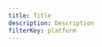 ```yaml
---
title: Title
description: Description
filterKey: platform
---
```


<inline-fragment platform="ios" src="~/fragments/ios.md"></inline-fragment>

<inline-fragment platform="android" src="~/fragments/android.md"></inline-fragment>

<inline-fragment platform="js" src="~/fragments/js.md"></inline-fragment>
